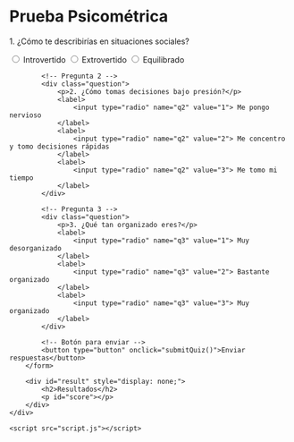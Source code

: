 <!DOCTYPE html>
<html lang="es">
<head>
    <meta charset="UTF-8">
    <meta name="viewport" content="width=device-width, initial-scale=1.0">
    <title>Prueba Psicométrica</title>
    <link rel="stylesheet" href="styles.css">
</head>
<body>
    <div class="container">
        <h1>Prueba Psicométrica</h1>
        <form id="quizForm">
            <!-- Pregunta 1 -->
            <div class="question">
                <p>1. ¿Cómo te describirías en situaciones sociales?</p>
                <label>
                    <input type="radio" name="q1" value="1"> Introvertido
                </label>
                <label>
                    <input type="radio" name="q1" value="2"> Extrovertido
                </label>
                <label>
                    <input type="radio" name="q1" value="3"> Equilibrado
                </label>
            </div>

            <!-- Pregunta 2 -->
            <div class="question">
                <p>2. ¿Cómo tomas decisiones bajo presión?</p>
                <label>
                    <input type="radio" name="q2" value="1"> Me pongo nervioso
                </label>
                <label>
                    <input type="radio" name="q2" value="2"> Me concentro y tomo decisiones rápidas
                </label>
                <label>
                    <input type="radio" name="q2" value="3"> Me tomo mi tiempo
                </label>
            </div>

            <!-- Pregunta 3 -->
            <div class="question">
                <p>3. ¿Qué tan organizado eres?</p>
                <label>
                    <input type="radio" name="q3" value="1"> Muy desorganizado
                </label>
                <label>
                    <input type="radio" name="q3" value="2"> Bastante organizado
                </label>
                <label>
                    <input type="radio" name="q3" value="3"> Muy organizado
                </label>
            </div>

            <!-- Botón para enviar -->
            <button type="button" onclick="submitQuiz()">Enviar respuestas</button>
        </form>

        <div id="result" style="display: none;">
            <h2>Resultados</h2>
            <p id="score"></p>
        </div>
    </div>

    <script src="script.js"></script>
</body>
</html>
